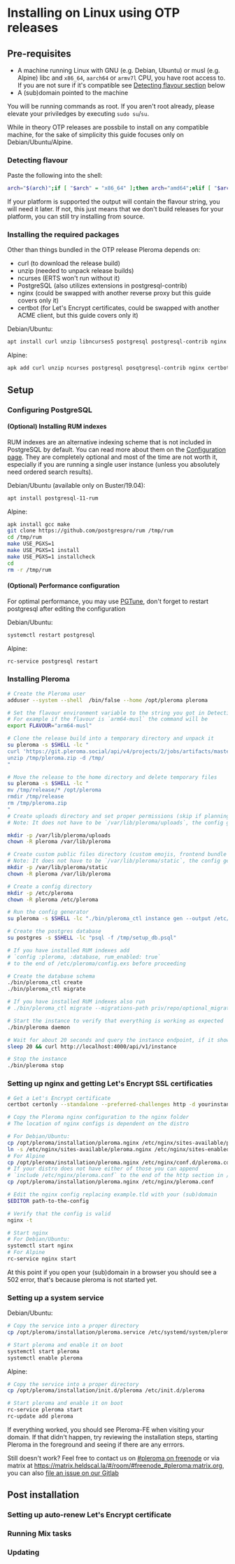 # Installing on Linux using OTP releases

## Pre-requisites
* A machine running Linux with GNU (e.g. Debian, Ubuntu) or musl (e.g. Alpine) libc and `x86_64`, `aarch64` or `armv7l` CPU, you have root access to. If you are not sure if it's compatible see [Detecting flavour section](#detecting-flavour) below
* A (sub)domain pointed to the machine

You will be running commands as root. If you aren't root already, please elevate your priviledges by executing `sudo su`/`su`.

While in theory OTP releases are possbile to install on any compatible machine, for the sake of simplicity this guide focuses only on Debian/Ubuntu/Alpine.

### Detecting flavour

Paste the following into the shell:
```sh
arch="$(arch)";if [ "$arch" = "x86_64" ];then arch="amd64";elif [ "$arch" = "armv7l" ];then arch="arm";elif [ "$arch" = "aarch64" ];then arch="arm64";else echo "Unsupported arch: $arch">&2;exit 1;fi;if getconf GNU_LIBC_VERSION>/dev/null;then libc_postfix="";elif [ "$(ldd 2>&1|head -c 9)" = "musl libc" ];then libc_postfix="-musl";elif [ "$(find /lib/libc.musl*|wc -l)" ];then libc_postfix="-musl";else echo "Unsupported libc">&2;exit 1;fi;echo "$arch$libc_postfix"
```

If your platform is supported the output will contain the flavour string, you will need it later. If not, this just means that we don't build releases for your platform, you can still try installing from source.

### Installing the required packages

Other than things bundled in the OTP release Pleroma depends on:
* curl (to download the release build)
* unzip (needed to unpack release builds)
* ncurses (ERTS won't run without it)
* PostgreSQL (also utilizes extensions in postgresql-contrib)
* nginx (could be swapped with another reverse proxy but this guide covers only it)
* certbot (for Let's Encrypt certificates, could be swapped with another ACME client, but this guide covers only it)

Debian/Ubuntu:
```sh
apt install curl unzip libncurses5 postgresql postgresql-contrib nginx certbot
```
Alpine:
```sh
apk add curl unzip ncurses postgresql posqtgresql-contrib nginx certbot
```

## Setup
### Configuring PostgreSQL
#### (Optional) Installing RUM indexes
RUM indexes are an alternative indexing scheme that is not included in PostgreSQL by default. You can read more about them on the [Configuration page](config.html#rum-indexing-for-full-text-search). They are completely optional and most of the time are not worth it, especially if you are running a single user instance (unless you absolutely need ordered search results).

Debian/Ubuntu (available only on Buster/19.04):
```sh
apt install postgresql-11-rum
```
Alpine:
```sh
apk install gcc make
git clone https://github.com/postgrespro/rum /tmp/rum
cd /tmp/rum
make USE_PGXS=1
make USE_PGXS=1 install
make USE_PGXS=1 installcheck
cd
rm -r /tmp/rum
```
#### (Optional) Performance configuration
For optimal performance, you may use [PGTune](https://pgtune.leopard.in.ua), don't forget to restart postgresql after editing the configuration

Debian/Ubuntu:
```sh
systemctl restart postgresql
```
Alpine:
```sh
rc-service postgresql restart
```
### Installing Pleroma
```sh
# Create the Pleroma user
adduser --system --shell  /bin/false --home /opt/pleroma pleroma

# Set the flavour environment variable to the string you got in Detecting flavour section. 
# For example if the flavour is `arm64-musl` the command will be
export FLAVOUR="arm64-musl"

# Clone the release build into a temporary directory and unpack it
su pleroma -s $SHELL -lc "
curl 'https://git.pleroma.social/api/v4/projects/2/jobs/artifacts/master/download?job=$FLAVOUR' -o /tmp/pleroma.zip
unzip /tmp/pleroma.zip -d /tmp/
"

# Move the release to the home directory and delete temporary files
su pleroma -s $SHELL -lc "
mv /tmp/release/* /opt/pleroma
rmdir /tmp/release
rm /tmp/pleroma.zip
"
# Create uploads directory and set proper permissions (skip if planning to use a remote uploader)
# Note: It does not have to be `/var/lib/pleroma/uploads`, the config generator will ask about the upload directory later

mkdir -p /var/lib/pleroma/uploads
chown -R pleroma /var/lib/pleroma

# Create custom public files directory (custom emojis, frontend bundle overrides, robots.txt, etc.)
# Note: It does not have to be `/var/lib/pleroma/static`, the config generator will ask about the custom public files directory later
mkdir -p /var/lib/pleroma/static
chown -R pleroma /var/lib/pleroma

# Create a config directory
mkdir -p /etc/pleroma
chown -R pleroma /etc/pleroma

# Run the config generator
su pleroma -s $SHELL -lc "./bin/pleroma_ctl instance gen --output /etc/pleroma/config.exs --output-psql /tmp/setup_db.psql"

# Create the postgres database
su postgres -s $SHELL -lc "psql -f /tmp/setup_db.psql"

# If you have installed RUM indexes add
# `config :pleroma, :database, rum_enabled: true`
# to the end of /etc/pleroma/config.exs before proceeding

# Create the database schema
./bin/pleroma_ctl create
./bin/pleroma_ctl migrate

# If you have installed RUM indexes also run
# ./bin/pleroma_ctl migrate --migrations-path priv/repo/optional_migrations/rum_indexing/

# Start the instance to verify that everything is working as expected
./bin/pleroma daemon

# Wait for about 20 seconds and query the instance endpoint, if it shows your uri, name and email correctly, you are configured correctly
sleep 20 && curl http://localhost:4000/api/v1/instance

# Stop the instance
./bin/pleroma stop
```

### Setting up nginx and getting Let's Encrypt SSL certificaties

```sh
# Get a Let's Encrypt certificate
certbot certonly --standalone --preferred-challenges http -d yourinstance.tld

# Copy the Pleroma nginx configuration to the nginx folder
# The location of nginx configs is dependent on the distro

# For Debian/Ubuntu:
cp /opt/pleroma/installation/pleroma.nginx /etc/nginx/sites-available/pleroma.nginx
ln -s /etc/nginx/sites-available/pleroma.nginx /etc/nginx/sites-enabled/pleroma.nginx
# For Alpine
cp /opt/pleroma/installation/pleroma.nginx /etc/nginx/conf.d/pleroma.conf
# If your distro does not have either of those you can append
# `include /etc/nginx/pleroma.conf` to the end of the http section in /etc/nginx/nginx.conf and
cp /opt/pleroma/installation/pleroma.nginx /etc/nginx/pleroma.conf

# Edit the nginx config replacing example.tld with your (sub)domain
$EDITOR path-to-the-config

# Verify that the config is valid
nginx -t

# Start nginx
# For Debian/Ubuntu:
systemctl start nginx
# For Alpine
rc-service nginx start
```

At this point if you open your (sub)domain in a browser you should see a 502 error, that's because pleroma is not started yet.

### Setting up a system service
Debian/Ubuntu:
```sh
# Copy the service into a proper directory
cp /opt/pleroma/installation/pleroma.service /etc/systemd/system/pleroma.service

# Start pleroma and enable it on boot
systemctl start pleroma
systemctl enable pleroma
```
Alpine:
```sh
# Copy the service into a proper directory
cp /opt/pleroma/installation/init.d/pleroma /etc/init.d/pleroma

# Start pleroma and enable it on boot
rc-service pleroma start
rc-update add pleroma
```

If everything worked, you should see Pleroma-FE when visiting your domain. If that didn't happen, try reviewing the installation steps, starting Pleroma in the foreground and seeing if there are any errrors. 

Still doesn't work? Feel free to contact us on [#pleroma on freenode](https://webchat.freenode.net/?channels=%23pleroma) or via matrix at <https://matrix.heldscal.la/#/room/#freenode_#pleroma:matrix.org>, you can also [file an issue on our Gitlab](https://git.pleroma.social/pleroma/pleroma/issues/new)

## Post installation

### Setting up auto-renew Let's Encrypt certificate
### Running Mix tasks
### Updating
